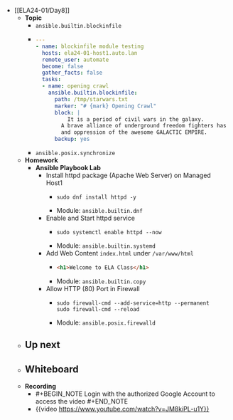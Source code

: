 - [[ELA24-01/Day8]]
	- **Topic**
		- `ansible.builtin.blockinfile`
		- ```yaml
		  ---
		  - name: blockinfile module testing
		    hosts: ela24-01-host1.auto.lan
		    remote_user: automate
		    become: false
		    gather_facts: false
		    tasks:
		    - name: opening crawl
		      ansible.builtin.blockinfile:
		        path: /tmp/starwars.txt
		        marker: "# {mark} Opening Crawl"
		        block: |
		        	It is a period of civil wars in the galaxy.
		          A brave alliance of underground freedom fighters has challenged the tyranny 
		          and oppression of the awesome GALACTIC EMPIRE.
		        backup: yes
		  ```
		- `ansible.posix.synchronize`
	- **Homework**
		- **Ansible Playbook Lab**
			- Install httpd package (Apache Web Server) on Managed Host1
				- ```shell
				  sudo dnf install httpd -y
				  ```
				- Module: `ansible.builtin.dnf`
			- Enable and Start httpd service
				- ```shell
				  sudo systemctl enable httpd --now
				  ```
				- Module: `ansible.builtin.systemd`
			- Add Web Content `index.html` under `/var/www/html`
				- ```html
				  <h1>Welcome to ELA Class</h1>
				  ```
				- Module: `ansible.builtin.copy`
			- Allow HTTP (80) Port in Firewall
				- ```shell
				  sudo firewall-cmd --add-service=http --permanent
				  sudo firewall-cmd --reload
				  ```
				- Module: `ansible.posix.firewalld`
	- **Up next**
		-
	- **Whiteboard**
		-
	- **Recording**
		- #+BEGIN_NOTE
		  Login with the authorized Google Account to access the video
		  #+END_NOTE
		- {{video https://www.youtube.com/watch?v=JM8kiPL-u1Y}}